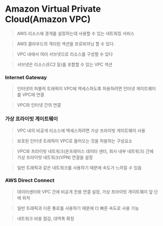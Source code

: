 # Amazon Virtual Private Cloud(Amazon VPC)

> AWS 리소스에 경게를 설정하는데 사용할 수 있는 네트워킹 서비스

> AWS 클라우드의 격리된 섹션을 프로비저닝 할 수 있다.

> VPC 내애서 여러 서브넷으로 리소스를 구성할 수 있다

> 서브넷은 리소스(EC2 등)를 포함할 수 있는 VPC 섹션

### Internet Gateway

> 인터넷의 퍼블릭 트래픽이 VPC에 액세스하도록 허용하려면 인터넷 게이트웨이를 VPC에 연결

> VPC와 인터넷 간의 연결

### 가상 프라이빗 게이트웨이

> VPC 내의 비공개 리소스에 액세스하려면 가상 프라이빗 게이트웨이 사용

> 보호된 인터넷 트래픽이 VPC로 들어오는 것을 허용하는 구성요소

> VPC와 프라이빗 네트워크(온프레미스 데이터 센터, 회사 내부 네트워크) 간에 가상 프라이빗 네트워크(VPN) 연결을 설정

> 일반 트래픽과 같은 네트워크를 사용하기 때문에 속도가 느려질 수 있음

### AWS Direct Connect

> 데이터센터와 VPC 간에 비공개 전용 연결 설정, 가상 프라이빗 게이트웨이 앞 단에 위치

> 일반 트래픽과 다른 통로를 사용하기 때문에 더 빠른 속도로 사용 가능

> 네트워크 비용 절감, 대역폭 확장

